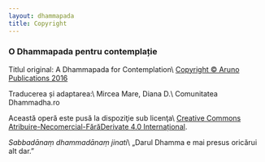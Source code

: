 ```yaml
---
layout: dhammapada
title: Copyright
---
```


### O Dhammapada pentru contemplație

Titlul original: A Dhammapada for Contemplation\\
[Copyright © Aruno Publications 2016](https://ratanagiri.org.uk)

Traducerea și adaptarea:\\
Mircea Mare, Diana D.\\
Comunitatea Dhammadha.ro

Această operă este pusă la dispoziţie sub licenţa\\
[Creative Commons Atribuire-Necomercial-FărăDerivate 4.0 Internațional](http://creativecommons.org/licenses/by-nc-nd/4.0/).

*Sabbadānaṃ dhammadānaṃ jinati*\\
„Darul Dhamma e mai presus oricărui alt dar.”
